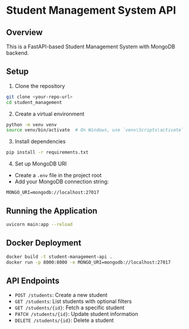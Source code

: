 # Student Management System API

## Overview
This is a FastAPI-based Student Management System with MongoDB backend.

## Setup

1. Clone the repository
```bash
git clone <your-repo-url>
cd student_management
```

2. Create a virtual environment
```bash
python -m venv venv
source venv/bin/activate  # On Windows, use `venv\Scripts\activate`
```

3. Install dependencies
```bash
pip install -r requirements.txt
```

4. Set up MongoDB URI
- Create a `.env` file in the project root
- Add your MongoDB connection string:
```
MONGO_URI=mongodb://localhost:27017
```

## Running the Application
```bash
uvicorn main:app --reload
```

## Docker Deployment
```bash
docker build -t student-management-api .
docker run -p 8000:8000 -e MONGO_URI=mongodb://localhost:27017
```

## API Endpoints
- `POST /students`: Create a new student
- `GET /students`: List students with optional filters
- `GET /students/{id}`: Fetch a specific student
- `PATCH /students/{id}`: Update student information
- `DELETE /students/{id}`: Delete a student
